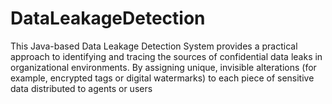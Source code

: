 # DataLeakageDetection
This Java-based Data Leakage Detection System provides a practical approach to identifying and tracing the sources of confidential data leaks in organizational environments. By assigning unique, invisible alterations (for example, encrypted tags or digital watermarks) to each piece of sensitive data distributed to agents or users 
